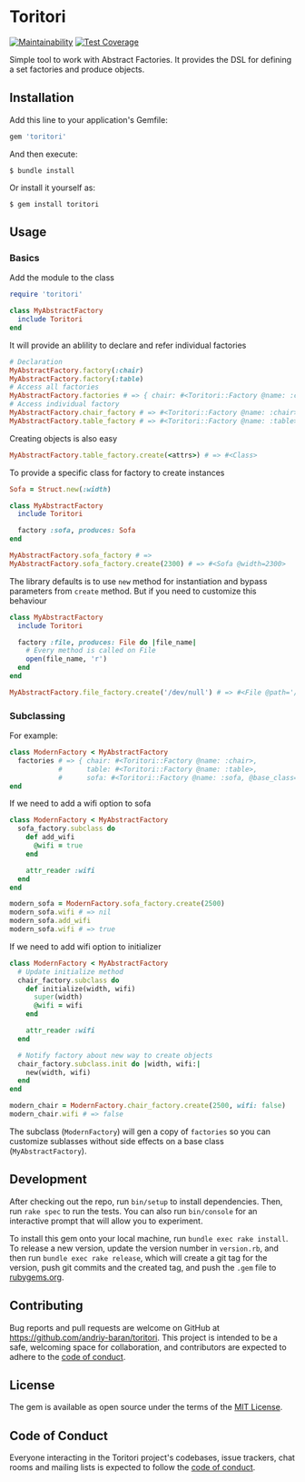 # Toritori

[![Maintainability](https://api.codeclimate.com/v1/badges/4e5138d5018b81671692/maintainability)](https://codeclimate.com/github/andriy-baran/toritori/maintainability)
[![Test Coverage](https://api.codeclimate.com/v1/badges/4e5138d5018b81671692/test_coverage)](https://codeclimate.com/github/andriy-baran/toritori/test_coverage)

Simple tool to work with Abstract Factories.
It provides the DSL for defining a set factories and produce objects.

## Installation

Add this line to your application's Gemfile:

```ruby
gem 'toritori'
```

And then execute:

    $ bundle install

Or install it yourself as:

    $ gem install toritori

## Usage

### Basics
Add the module to the class
```ruby
require 'toritori'

class MyAbstractFactory
  include Toritori
end
```
It will provide an ablility to declare and refer individual factories
```ruby
# Declaration
MyAbstractFactory.factory(:chair)
MyAbstractFactory.factory(:table)
# Access all factories
MyAbstractFactory.factories # => { chair: #<Toritori::Factory @name: :chair>, table: #<Toritori::Factory @name: :table> }
# Access individual factory
MyAbstractFactory.chair_factory # => #<Toritori::Factory @name: :chair>
MyAbstractFactory.table_factory # => #<Toritori::Factory @name: :table>
```
Creating objects is also easy
```ruby
MyAbstractFactory.table_factory.create(<attrs>) # => #<Class>
```
To provide a specific class for factory to create instances
```ruby
Sofa = Struct.new(:width)

class MyAbstractFactory
  include Toritori

  factory :sofa, produces: Sofa
end

MyAbstractFactory.sofa_factory # =>
MyAbstractFactory.sofa_factory.create(2300) # => #<Sofa @width=2300>
```
The library defaults is to use `new` method for instantiation and bypass parameters from `create` method. But if you need to customize this behaviour
```ruby
class MyAbstractFactory
  include Toritori

  factory :file, produces: File do |file_name|
    # Every method is called on File
    open(file_name, 'r')
  end
end

MyAbstractFactory.file_factory.create('/dev/null') # => #<File @path='/dev/null'>
```
### Subclassing
For example:
```ruby
class ModernFactory < MyAbstractFactory
  factories # => { chair: #<Toritori::Factory @name: :chair>,
            #      table: #<Toritori::Factory @name: :table>,
            #      sofa: #<Toritori::Factory @name: :sofa, @base_class=Sofa> }
end
```
If we need to add a wifi option to sofa
```ruby
class ModernFactory < MyAbstractFactory
  sofa_factory.subclass do
    def add_wifi
      @wifi = true
    end

    attr_reader :wifi
  end
end

modern_sofa = ModernFactory.sofa_factory.create(2500)
modern_sofa.wifi # => nil
modern_sofa.add_wifi
modern_sofa.wifi # => true
```
If we need to add wifi option to initializer
```ruby
class ModernFactory < MyAbstractFactory
  # Update initialize method
  chair_factory.subclass do
    def initialize(width, wifi)
      super(width)
      @wifi = wifi
    end

    attr_reader :wifi
  end

  # Notify factory about new way to create objects
  chair_factory.subclass.init do |width, wifi:|
    new(width, wifi)
  end
end

modern_chair = ModernFactory.chair_factory.create(2500, wifi: false)
modern_chair.wifi # => false
```
The subclass (`ModernFactory`) will gen a copy of `factories` so you can customize sublasses without side effects on a base class (`MyAbstractFactory`).


## Development

After checking out the repo, run `bin/setup` to install dependencies. Then, run `rake spec` to run the tests. You can also run `bin/console` for an interactive prompt that will allow you to experiment.

To install this gem onto your local machine, run `bundle exec rake install`. To release a new version, update the version number in `version.rb`, and then run `bundle exec rake release`, which will create a git tag for the version, push git commits and the created tag, and push the `.gem` file to [rubygems.org](https://rubygems.org).

## Contributing

Bug reports and pull requests are welcome on GitHub at https://github.com/andriy-baran/toritori. This project is intended to be a safe, welcoming space for collaboration, and contributors are expected to adhere to the [code of conduct](https://github.com/andriy-baran/toritori/blob/master/CODE_OF_CONDUCT.md).

## License

The gem is available as open source under the terms of the [MIT License](https://opensource.org/licenses/MIT).

## Code of Conduct

Everyone interacting in the Toritori project's codebases, issue trackers, chat rooms and mailing lists is expected to follow the [code of conduct](https://github.com/andriy-baran/toritori/blob/master/CODE_OF_CONDUCT.md).
